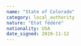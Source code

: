 ```yaml
---
name: "State of Colorado"
category: local_authority
nature: "Etat fédéré"
nationality: USA
date_signed: 2019-11-12
---
```


